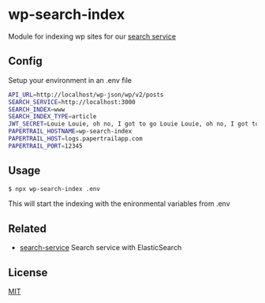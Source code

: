 # wp-search-index

Module for indexing wp sites for our [search service](https://github.com/telemark/search-service)

## Config

Setup your environment in an .env file

```sh
API_URL=http://localhost/wp-json/wp/v2/posts
SEARCH_SERVICE=http://localhost:3000
SEARCH_INDEX=www
SEARCH_INDEX_TYPE=article
JWT_SECRET=Louie Louie, oh no, I got to go Louie Louie, oh no, I got to go
PAPERTRAIL_HOSTNAME=wp-search-index
PAPERTRAIL_HOST=logs.papertrailapp.com
PAPERTRAIL_PORT=12345
```

## Usage

```sh
$ npx wp-search-index .env
```

This will start the indexing with the enironmental variables from .env

## Related

- [search-service](https://github.com/telemark/search-service) Search service with ElasticSearch

## License

[MIT](LICENSE)